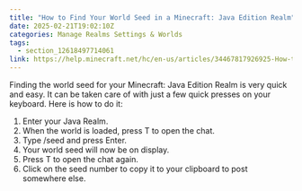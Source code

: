 ```yaml
---
title: "How to Find Your World Seed in a Minecraft: Java Edition Realm"
date: 2025-02-21T19:02:10Z
categories: Manage Realms Settings & Worlds
tags:
  - section_12618497714061
link: https://help.minecraft.net/hc/en-us/articles/34467817926925-How-to-Find-Your-World-Seed-in-a-Minecraft-Java-Edition-Realm
---
```


Finding the world seed for your Minecraft: Java Edition Realm is very quick and easy. It can be taken care of with just a few quick presses on your keyboard. Here is how to do it:

1.  Enter your Java Realm.
2.  When the world is loaded, press T to open the chat.
3.  Type /seed and press Enter.
4.  Your world seed will now be on display.
5.  Press T to open the chat again.
6.  Click on the seed number to copy it to your clipboard to post somewhere else.
